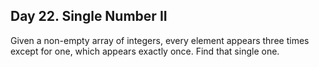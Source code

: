 ## Day 22. Single Number II
Given a non-empty array of integers, every element appears three times except for one, which appears exactly once. Find that single one.
